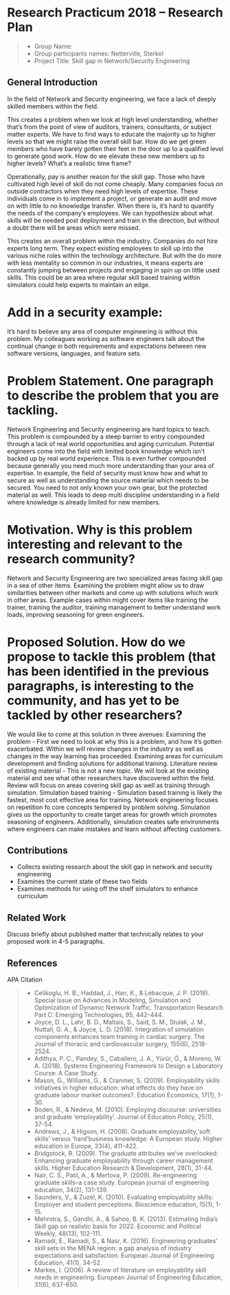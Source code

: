 # Research Practicum 2018 – Research Plan

> * Group Name: 
> * Group participants names: Netterville, Sterkel
> * Project Title: Skill gap in Network/Security Engineering

## General Introduction
In the field of Network and Security engineering, we face a lack of deeply skilled members within the field. 

This creates a problem when we look at high level understanding, whether that’s from the point of view of auditors, trainers, consultants, or subject matter experts. We have to find ways to educate the majority up to higher levels so that we might raise the overall skill bar. How do we get green members who have barely gotten their feet in the door up to a qualified level to generate good work. How do we elevate these new members up to higher levels? What’s a realistic time frame?

Operationally, pay is another reason for the skill gap. Those who have cultivated high level of skill do not come cheaply. Many companies focus on outside contractors when they need high levels of expertise. These individuals come in to implement a project, or generate an audit and move on with little to no knowledge transfer. When there is, it’s hard to quantify the needs of the company’s employees. We can hypothesize about what skills will be needed post deployment and train in the direction, but without a doubt there will be areas which were missed. 

This creates an overall problem within the industry. Companies do not hire experts long term. They expect existing employees to skill up into the various niche roles within the technology architecture. But with the do more with less  mentality so common in our industries, it means experts are constantly jumping between projects and engaging in spin up on little used skills. This could be an area where regular skill based training within simulators could help experts to maintain an edge. 

# Add in a security example:

It’s hard to believe any area of computer engineering is without this problem. My colleagues working as software engineers talk about the continual change in both requirements and expectations between new software versions, languages, and feature sets. 

# Problem Statement. One paragraph to describe the problem that you are tackling.
Network Engineering and Security engineering are hard topics to teach. This problem is compounded by a steep barrier to entry compounded through a lack of real world opportunities and aging curriculum. Potential engineers come into the field with limited book knowledge which isn't backed up by real world experience. This is even further compounded because generally you need much more understanding than your area of expertise. In example, the field of security must know how and what to secure as well as understanding the source material which needs to be secured. You need to not only known your own gear, but the protected material as well. This leads to deep multi discipline understanding in a field where knowledge is already limited for new members.

# Motivation. Why is this problem interesting and relevant to the research community?
Network and Security Engineering are two specialized areas facing skill gap in a sea of other items. Examining the problem might allow us to draw similarities between other markets and come up with solutions which work in other areas. Example cases within might cover items like training the trainer, training the auditor, training management to better understand work loads, improving seasoning for green engineers. 

# Proposed Solution. How do we propose to tackle this problem (that has been identified in the previous paragraphs, is interesting to the community, and has yet to be tackled by other researchers?
We would like to come at this solution in three avenues:
Examining the problem - First we need to look at why this is a problem, and how it’s gotten exacerbated. Within we will review changes in the industry as well as changes in the way learning has proceeded. Examining areas for curriculum development and finding solutions for additional training. 
Literature review of existing material - This is not a new topic. We will look at the existing material and see what other researchers have discovered within the field. Review will focus on areas covering skill gap as well as training through simulation. 
Simulation based training - Simulation based training is likely the fastest, most cost effective area for training. Network engineering focuses on repetition fo core concepts tempered by problem solving. Simulation gives us the opportunity to create target areas for growth which promotes seasoning of engineers. Additionally, simulation creates safe environments where engineers can make mistakes and learn without affecting customers. 

## Contributions
* Collects existing research about the skill gap in network and security engineering
* Examines the current state of these two fields
* Examines methods for using off the shelf simulators to enhance curriculum



## Related Work

Discuss briefly about published matter that technically relates to your proposed work in 4-5 paragraphs.

## References 

APA Citation
> * Celikoglu, H. B., Haddad, J., Han, K., & Lebacque, J. P. (2018). Special Issue on Advances in Modeling, Simulation and Optimization of Dynamic Network Traffic. Transportation Research Part C: Emerging Technologies, 95, 442-444.
> * Joyce, D. L., Lahr, B. D., Maltais, S., Said, S. M., Stulak, J. M., Nuttall, G. A., & Joyce, L. D. (2018). Integration of simulation components enhances team training in cardiac surgery. The Journal of thoracic and cardiovascular surgery, 155(6), 2518-2524.
> * Adithya, P. C., Pandey, S., Caballero, J. A., Yürür, Ö., & Moreno, W. A. (2018). Systems Engineering Framework to Design a Laboratory Course: A Case Study.
> * Mason, G., Williams, G., & Cranmer, S. (2009). Employability skills initiatives in higher education: what effects do they have on graduate labour market outcomes?. Education Economics, 17(1), 1-30.
> * Boden, R., & Nedeva, M. (2010). Employing discourse: universities and graduate ‘employability’. Journal of Education Policy, 25(1), 37-54.
> * Andrews, J., & Higson, H. (2008). Graduate employability,‘soft skills’ versus ‘hard’business knowledge: A European study. Higher education in Europe, 33(4), 411-422.
> * Bridgstock, R. (2009). The graduate attributes we’ve overlooked: Enhancing graduate employability through career management skills. Higher Education Research & Development, 28(1), 31-44.
> * Nair, C. S., Patil, A., & Mertova, P. (2009). Re-engineering graduate skills–a case study. European journal of engineering education, 34(2), 131-139.
> * Saunders, V., & Zuzel, K. (2010). Evaluating employability skills: Employer and student perceptions. Bioscience education, 15(1), 1-15.
> * Mehrotra, S., Gandhi, A., & Sahoo, B. K. (2013). Estimating India’s Skill gap on realistic basis for 2022. Economic and Political Weekly, 48(13), 102-111.
> * Ramadi, E., Ramadi, S., & Nasr, K. (2016). Engineering graduates’ skill sets in the MENA region: a gap analysis of industry expectations and satisfaction. European Journal of Engineering Education, 41(1), 34-52.
> * Markes, I. (2006). A review of literature on employability skill needs in engineering. European Journal of Engineering Education, 31(6), 637-650.
